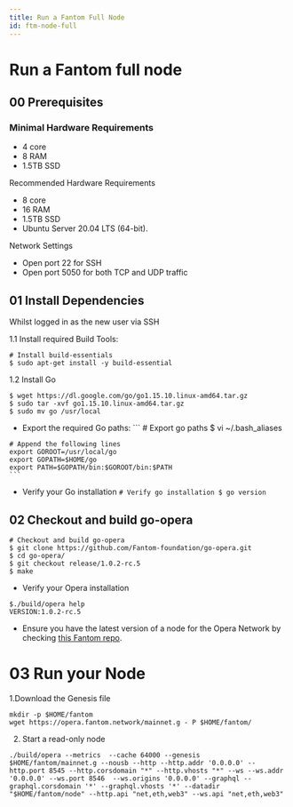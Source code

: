 ```yaml
---
title: Run a Fantom Full Node
id: ftm-node-full
---
```


# Run a Fantom full node

## 00 Prerequisites

### Minimal Hardware Requirements
* 4 core
* 8 RAM
* 1.5TB SSD

Recommended Hardware Requirements
* 8 core
* 16 RAM
* 1.5TB SSD
* Ubuntu Server 20.04 LTS (64-bit).

Network Settings
* Open port 22 for SSH
* Open port 5050 for both TCP and UDP traffic

## 01 Install Dependencies
Whilst logged in as the new user via SSH

1.1 Install required Build Tools:

```
# Install build-essentials
$ sudo apt-get install -y build-essential
```

1.2 Install Go
```# Install go
$ wget https://dl.google.com/go/go1.15.10.linux-amd64.tar.gz
$ sudo tar -xvf go1.15.10.linux-amd64.tar.gz
$ sudo mv go /usr/local
```

   * Export the required Go paths:
    ```
    # Export go paths
    $ vi ~/.bash_aliases
    
    # Append the following lines
    export GOROOT=/usr/local/go
    export GOPATH=$HOME/go
    export PATH=$GOPATH/bin:$GOROOT/bin:$PATH
    ```

   * Verify your Go installation
    ```
    # Verify go installation
    $ go version
    ```
   
## 02 Checkout and build go-opera

```
# Checkout and build go-opera
$ git clone https://github.com/Fantom-foundation/go-opera.git
$ cd go-opera/
$ git checkout release/1.0.2-rc.5
$ make
```

   * Verify your Opera installation
```
$./build/opera help
VERSION:1.0.2-rc.5
```

   * Ensure you have the latest version of a node for the Opera Network by checking [this Fantom repo](https://github.com/Fantom-foundation/lachesis_launch).

# 03 Run your Node

1.Download the Genesis file
```
mkdir -p $HOME/fantom
wget https://opera.fantom.network/mainnet.g - P $HOME/fantom/
```
2. Start a read-only node
```
./build/opera --metrics  --cache 64000 --genesis
$HOME/fantom/mainnet.g --nousb --http --http.addr '0.0.0.0' --http.port 8545 --http.corsdomain "*" --http.vhosts "*" --ws --ws.addr '0.0.0.0' --ws.port 8546  --ws.origins '0.0.0.0' --graphql --graphql.corsdomain '*' --graphql.vhosts '*' --datadir "$HOME/fantom/node" --http.api "net,eth,web3" --ws.api "net,eth,web3"
```
